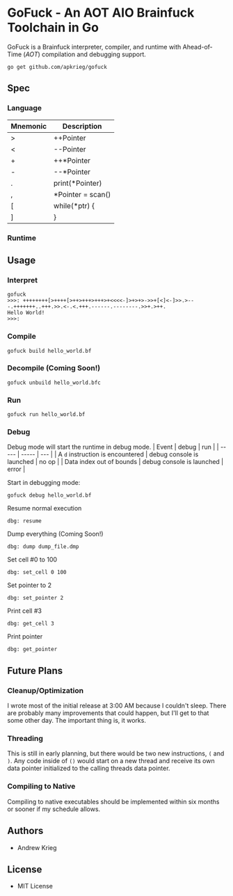 # GoFuck - An AOT AIO Brainfuck Toolchain in Go

GoFuck is a Brainfuck interpreter, compiler, and runtime with Ahead-of-Time (*AOT*) compilation and debugging support.

`go get github.com/apkrieg/gofuck`

## Spec

### Language

| Mnemonic | Description |
| -------- | ----------- |
| > | ++Pointer |
| < | --Pointer |
| + | ++*Pointer |
| - | --*Pointer |
| . | print(*Pointer) |
| , | *Pointer = scan() |
| [ | while(*ptr) { |
| ] | } |

### Runtime

## Usage

### Interpret

```
gofuck
>>>: ++++++++[>++++[>++>+++>+++>+<<<<-]>+>+>->>+[<]<-]>>.>---.+++++++..+++.>>.<-.<.+++.------.--------.>>+.>++.
Hello World!
>>>:
```

### Compile

```
gofuck build hello_world.bf
```

### Decompile (Coming Soon!)
```
gofuck unbuild hello_world.bfc
```

### Run

```
gofuck run hello_world.bf
```

### Debug

Debug mode will start the runtime in debug mode.
| Event | debug | run |
| ----- | ----- | --- |
| A `d` instruction is encountered | debug console is launched | no op |
| Data index out of bounds | debug console is launched | error |

Start in debugging mode:
```
gofuck debug hello_world.bf
```

Resume normal execution
```
dbg: resume
```

Dump everything (Coming Soon!)
```
dbg: dump dump_file.dmp
```

Set cell #0 to 100
```
dbg: set_cell 0 100
```

Set pointer to 2
```
dbg: set_pointer 2
```

Print cell #3
```
dbg: get_cell 3
```

Print pointer
```
dbg: get_pointer
```

## Future Plans

### Cleanup/Optimization

I wrote most of the initial release at 3:00 AM because I couldn't sleep. There are probably many improvements that could happen, but I'll get to that some other day. The important thing is, it works.

### Threading

This is still in early planning, but there would be two new instructions, `(` and `)`. Any code inside of `()` would start on a new thread and receive its own data pointer initialized to the calling threads data pointer.

### Compiling to Native

Compiling to native executables should be implemented within six months or sooner if my schedule allows.

## Authors
- Andrew Krieg

## License
- MIT License
